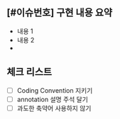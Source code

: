 ## [#이슈번호] 구현 내용 요약
- 내용 1
- 내용 2
- 
## 체크 리스트
- [ ] Coding Convention 지키기
- [ ] annotation 설명 주석 달기
- [ ] 과도한 축약어 사용하지 않기